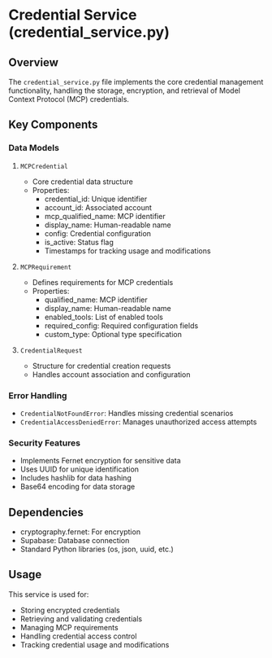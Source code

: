 # Credential Service (credential_service.py)

## Overview
The `credential_service.py` file implements the core credential management functionality, handling the storage, encryption, and retrieval of Model Context Protocol (MCP) credentials.

## Key Components

### Data Models

1. `MCPCredential`
   - Core credential data structure
   - Properties:
     - credential_id: Unique identifier
     - account_id: Associated account
     - mcp_qualified_name: MCP identifier
     - display_name: Human-readable name
     - config: Credential configuration
     - is_active: Status flag
     - Timestamps for tracking usage and modifications

2. `MCPRequirement`
   - Defines requirements for MCP credentials
   - Properties:
     - qualified_name: MCP identifier
     - display_name: Human-readable name
     - enabled_tools: List of enabled tools
     - required_config: Required configuration fields
     - custom_type: Optional type specification

3. `CredentialRequest`
   - Structure for credential creation requests
   - Handles account association and configuration

### Error Handling
- `CredentialNotFoundError`: Handles missing credential scenarios
- `CredentialAccessDeniedError`: Manages unauthorized access attempts

### Security Features
- Implements Fernet encryption for sensitive data
- Uses UUID for unique identification
- Includes hashlib for data hashing
- Base64 encoding for data storage

## Dependencies
- cryptography.fernet: For encryption
- Supabase: Database connection
- Standard Python libraries (os, json, uuid, etc.)

## Usage
This service is used for:
- Storing encrypted credentials
- Retrieving and validating credentials
- Managing MCP requirements
- Handling credential access control
- Tracking credential usage and modifications

